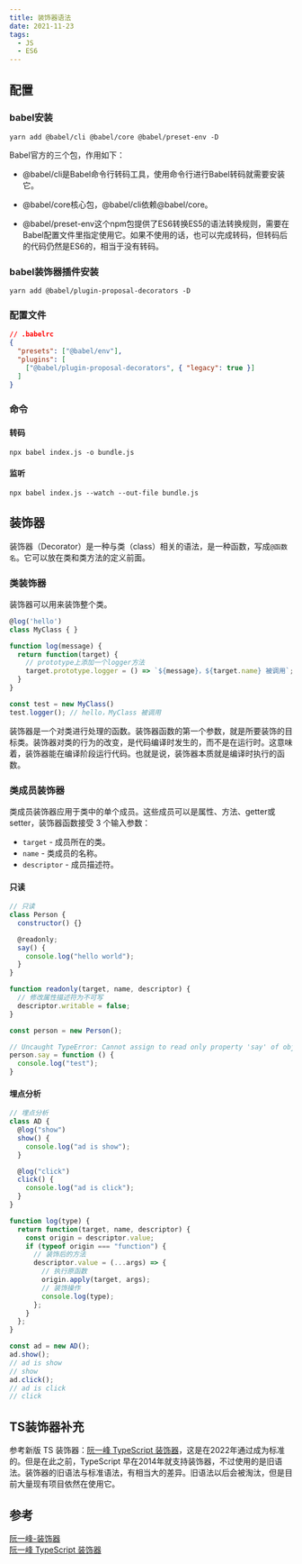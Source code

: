 ```yaml
---
title: 装饰器语法
date: 2021-11-23
tags:
  - JS
  - ES6
---
```


##  配置

### babel安装

```shell
yarn add @babel/cli @babel/core @babel/preset-env -D
```

Babel官方的三个包，作用如下：

- @babel/cli是Babel命令行转码工具，使用命令行进行Babel转码就需要安装它。

- @babel/core核心包，@babel/cli依赖@babel/core。
- @babel/preset-env这个npm包提供了ES6转换ES5的语法转换规则，需要在Babel配置文件里指定使用它。如果不使用的话，也可以完成转码，但转码后的代码仍然是ES6的，相当于没有转码。

### babel装饰器插件安装

```shell
yarn add @babel/plugin-proposal-decorators -D  
```

### 配置文件

```json
// .babelrc
{
  "presets": ["@babel/env"],
  "plugins": [
    ["@babel/plugin-proposal-decorators", { "legacy": true }]
  ]
}
```

### 命令

#### 转码

```shell
npx babel index.js -o bundle.js
```

#### 监听

```shell
npx babel index.js --watch --out-file bundle.js
```

## 装饰器

装饰器（Decorator）是一种与类（class）相关的语法，是一种函数，写成`@函数名`。它可以放在类和类方法的定义前面。

### 类装饰器

装饰器可以用来装饰整个类。

```js
@log('hello')
class MyClass { }

function log(message) {
  return function(target) {
    // prototype上添加一个logger方法
    target.prototype.logger = () => `${message}，${target.name} 被调用`;
  }
}

const test = new MyClass()
test.logger(); // hello，MyClass 被调用
```

装饰器是一个对类进行处理的函数。装饰器函数的第一个参数，就是所要装饰的目标类。装饰器对类的行为的改变，是代码编译时发生的，而不是在运行时。这意味着，装饰器能在编译阶段运行代码。也就是说，装饰器本质就是编译时执行的函数。

### 类成员装饰器

类成员装饰器应用于类中的单个成员。这些成员可以是属性、方法、getter或setter，装饰器函数接受 3 个输入参数：

- `target` - 成员所在的类。
- `name` - 类成员的名称。
- `descriptor` - 成员描述符。

#### 只读

```js
// 只读
class Person {
  constructor() {}

  @readonly;
  say() {
    console.log("hello world");
  }
}

function readonly(target, name, descriptor) {
  // 修改属性描述符为不可写
  descriptor.writable = false;
}

const person = new Person();

// Uncaught TypeError: Cannot assign to read only property 'say' of object '#<Person>'
person.say = function () {
  console.log("test");
}
```

#### 埋点分析

```js
// 埋点分析
class AD {
  @log("show")
  show() {
    console.log("ad is show");
  }

  @log("click")
  click() {
    console.log("ad is click");
  }
}

function log(type) {
  return function(target, name, descriptor) {
    const origin = descriptor.value;
    if (typeof origin === "function") {
      // 装饰后的方法
      descriptor.value = (...args) => {
        // 执行原函数
        origin.apply(target, args);
        // 装饰操作
        console.log(type);
      };
    }
  };
}

const ad = new AD();
ad.show();
// ad is show 
// show
ad.click();
// ad is click
// click
```


## TS装饰器补充

参考新版 TS 装饰器：[阮一峰 TypeScript 装饰器](https://wangdoc.com/typescript/decorator)，这是在2022年通过成为标准的。但是在此之前，TypeScript 早在2014年就支持装饰器，不过使用的是旧语法。装饰器的旧语法与标准语法，有相当大的差异。旧语法以后会被淘汰，但是目前大量现有项目依然在使用它。


## 参考

[阮一峰-装饰器](https://es6.ruanyifeng.com/#docs/decorator)\
[阮一峰 TypeScript 装饰器](https://wangdoc.com/typescript/decorator)
